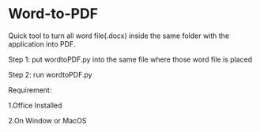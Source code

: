 # Word-to-PDF
Quick tool to turn all word file(.docx) inside the same folder with the application into PDF.


Step 1: put wordtoPDF.py into the same file where those word file is placed 

Step 2: run wordtoPDF.py

Requirement:

1.Office Installed

2.On Window or MacOS
